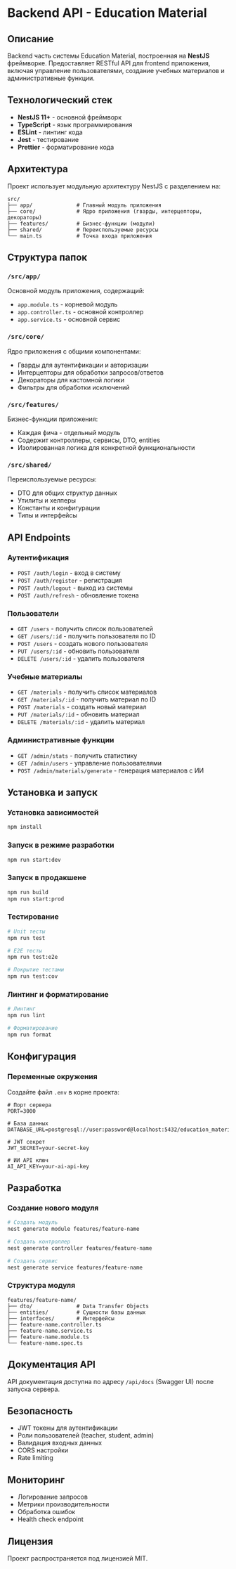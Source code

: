 # Backend API - Education Material

## Описание

Backend часть системы Education Material, построенная на **NestJS** фреймворке. Предоставляет RESTful API для frontend приложения, включая управление пользователями, создание учебных материалов и административные функции.

## Технологический стек

- **NestJS 11+** - основной фреймворк
- **TypeScript** - язык программирования
- **ESLint** - линтинг кода
- **Jest** - тестирование
- **Prettier** - форматирование кода

## Архитектура

Проект использует модульную архитектуру NestJS с разделением на:

```
src/
├── app/              # Главный модуль приложения
├── core/             # Ядро приложения (гварды, интерцепторы, декораторы)
├── features/         # Бизнес-функции (модули)
├── shared/           # Переиспользуемые ресурсы
└── main.ts           # Точка входа приложения
```

## Структура папок

### `/src/app/`
Основной модуль приложения, содержащий:
- `app.module.ts` - корневой модуль
- `app.controller.ts` - основной контроллер
- `app.service.ts` - основной сервис

### `/src/core/`
Ядро приложения с общими компонентами:
- Гварды для аутентификации и авторизации
- Интерцепторы для обработки запросов/ответов
- Декораторы для кастомной логики
- Фильтры для обработки исключений

### `/src/features/`
Бизнес-функции приложения:
- Каждая фича - отдельный модуль
- Содержит контроллеры, сервисы, DTO, entities
- Изолированная логика для конкретной функциональности

### `/src/shared/`
Переиспользуемые ресурсы:
- DTO для общих структур данных
- Утилиты и хелперы
- Константы и конфигурации
- Типы и интерфейсы

## API Endpoints

### Аутентификация
- `POST /auth/login` - вход в систему
- `POST /auth/register` - регистрация
- `POST /auth/logout` - выход из системы
- `POST /auth/refresh` - обновление токена

### Пользователи
- `GET /users` - получить список пользователей
- `GET /users/:id` - получить пользователя по ID
- `POST /users` - создать нового пользователя
- `PUT /users/:id` - обновить пользователя
- `DELETE /users/:id` - удалить пользователя

### Учебные материалы
- `GET /materials` - получить список материалов
- `GET /materials/:id` - получить материал по ID
- `POST /materials` - создать новый материал
- `PUT /materials/:id` - обновить материал
- `DELETE /materials/:id` - удалить материал

### Административные функции
- `GET /admin/stats` - получить статистику
- `GET /admin/users` - управление пользователями
- `POST /admin/materials/generate` - генерация материалов с ИИ

## Установка и запуск

### Установка зависимостей
```bash
npm install
```

### Запуск в режиме разработки
```bash
npm run start:dev
```

### Запуск в продакшене
```bash
npm run build
npm run start:prod
```

### Тестирование
```bash
# Unit тесты
npm run test

# E2E тесты
npm run test:e2e

# Покрытие тестами
npm run test:cov
```

### Линтинг и форматирование
```bash
# Линтинг
npm run lint

# Форматирование
npm run format
```

## Конфигурация

### Переменные окружения
Создайте файл `.env` в корне проекта:

```env
# Порт сервера
PORT=3000

# База данных
DATABASE_URL=postgresql://user:password@localhost:5432/education_material

# JWT секрет
JWT_SECRET=your-secret-key

# ИИ API ключ
AI_API_KEY=your-ai-api-key
```

## Разработка

### Создание нового модуля
```bash
# Создать модуль
nest generate module features/feature-name

# Создать контроллер
nest generate controller features/feature-name

# Создать сервис
nest generate service features/feature-name
```

### Структура модуля
```
features/feature-name/
├── dto/              # Data Transfer Objects
├── entities/         # Сущности базы данных
├── interfaces/       # Интерфейсы
├── feature-name.controller.ts
├── feature-name.service.ts
├── feature-name.module.ts
└── feature-name.spec.ts
```

## Документация API

API документация доступна по адресу `/api/docs` (Swagger UI) после запуска сервера.

## Безопасность

- JWT токены для аутентификации
- Роли пользователей (teacher, student, admin)
- Валидация входных данных
- CORS настройки
- Rate limiting

## Мониторинг

- Логирование запросов
- Метрики производительности
- Обработка ошибок
- Health check endpoint

## Лицензия

Проект распространяется под лицензией MIT.